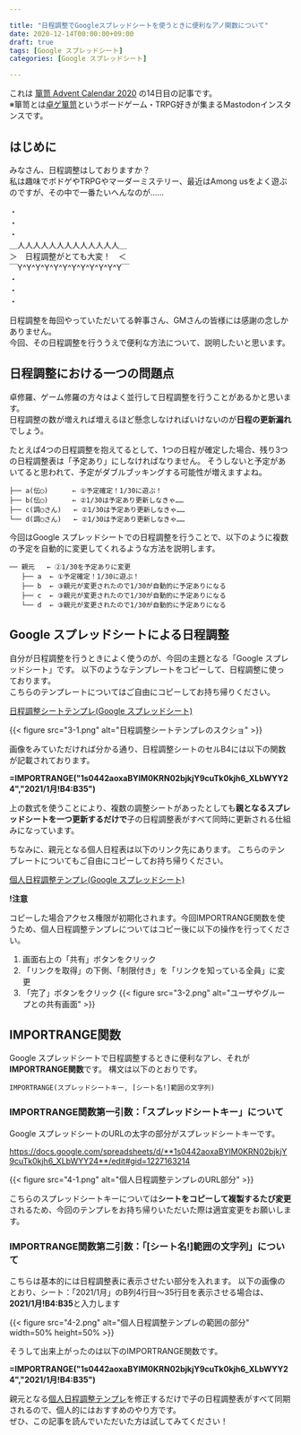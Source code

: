 ```yaml
---

title: "日程調整でGoogleスプレッドシートを使うときに便利なアノ関数について"  
date: 2020-12-14T00:00:00+09:00  
draft: true  
tags: [Google スプレッドシート]  
categories: [Google スプレッドシート]  

---
```


これは [箪笥 Advent Calendar 2020](https://adventar.org/calendars/6102) の14日目の記事です。  
※箪笥とは[卓ゲ箪笥](https://tablegame.mstdn.cloud/)というボードゲーム・TRPG好きが集まるMastodonインスタンスです。

## はじめに
みなさん、日程調整はしておりますか？  
私は趣味でボドゲやTRPGやマーダーミステリー、最近はAmong usをよく遊ぶのですが、その中で一番たいへんなのが……
  
・  
・  
・    
＿人人人人人人人人人人人人人＿  
＞　日程調整がとても大変！　＜  
￣Y^Y^Y^Y^Y^Y^Y^Y^Y^Y^Y^Y￣  
・  
・  
・    

日程調整を毎回やっていただいてる幹事さん、GMさんの皆様には感謝の念しかありません。  
今回、その日程調整を行ううえで便利な方法について、説明したいと思います。

## 日程調整における一つの問題点

卓修羅、ゲーム修羅の方々はよく並行して日程調整を行うことがあるかと思います。  
日程調整の数が増えれば増えるほど懸念しなければいけないのが**日程の更新漏れ**でしょう。  

たとえば4つの日程調整を抱えてるとして、1つの日程が確定した場合、残り3つの日程調整表は「予定あり」にしなければなりません。
そうしないと予定があいてると思われて、予定がダブルブッキングする可能性が増えますよね。

```
├── a(伝◯)      ← ①予定確定！1/30に遊ぶ！
├── b(伝◯)      ← ②1/30は予定あり更新しなきゃ……
├── c(調◯さん)   ← ②1/30は予定あり更新しなきゃ……
└── d(調◯さん)   ← ②1/30は予定あり更新しなきゃ……
```
今回はGoogle スプレッドシートでの日程調整を行うことで、以下のように複数の予定を自動的に変更してくれるような方法を説明します。

```
── 親元   ← ②1/30を予定ありに変更
   ├── a  ← ①予定確定！1/30に遊ぶ！
   ├── b  ← ③親元が変更されたので1/30が自動的に予定ありになる
   ├── c  ← ③親元が変更されたので1/30が自動的に予定ありになる
   └── d  ← ③親元が変更されたので1/30が自動的に予定ありになる
```

## Google スプレッドシートによる日程調整

自分が日程調整を行うときによく使うのが、今回の主題となる「Google スプレッドシート」です。
以下のようなテンプレートをコピーして、日程調整に使っております。  
こちらのテンプレートについてはご自由にコピーしてお持ち帰りください。

[日程調整シートテンプレ(Google スプレッドシート)](https://docs.google.com/spreadsheets/d/1IYpUVP0MWcipTCUrPhTaJDzwz4E5yh81YMMsWWCv5Ow/edit#gid=999809520)

{{< figure src="3-1.png" alt="日程調整シートテンプレのスクショ" >}}

画像をみていただければ分かる通り、日程調整シートのセルB4には以下の関数が記載されております。

**=IMPORTRANGE("1s0442aoxaBYlM0KRN02bjkjY9cuTk0kjh6_XLbWYY24","2021/1月!B4:B35")**

上の数式を使うことにより、複数の調整シートがあったとしても**親となるスプレッドシートを一つ更新するだけで**子の日程調整表がすべて同時に更新される仕組みになっています。  

ちなみに、親元となる個人日程表は以下のリンク先にあります。
こちらのテンプレートについてもご自由にコピーしてお持ち帰りください。

[個人日程調整テンプレ(Google スプレッドシート)](https://docs.google.com/spreadsheets/d/1s0442aoxaBYlM0KRN02bjkjY9cuTk0kjh6_XLbWYY24/edit#gid=1227163214)

**!注意**

コピーした場合アクセス権限が初期化されます。今回IMPORTRANGE関数を使うため、個人日程調整テンプレについてはコピー後に以下の操作を行ってください。

1. 画面右上の「共有」ボタンをクリック
2. 「リンクを取得」の下側、「制限付き」を「リンクを知っている全員」に変更
3. 「完了」ボタンをクリック
{{< figure src="3-2.png" alt="ユーザやグループとの共有画面" >}}

## IMPORTRANGE関数
Google スプレッドシートで日程調整するときに便利なアレ、それが**IMPORTRANGE関数**です。
構文は以下のとおりです。

```
IMPORTRANGE(スプレッドシートキー, [シート名!]範囲の文字列)
```

### IMPORTRANGE関数第一引数：「スプレッドシートキー」について
Google スプレッドシートのURLの太字の部分がスプレッドシートキーです。

https://docs.google.com/spreadsheets/d/**1s0442aoxaBYlM0KRN02bjkjY9cuTk0kjh6_XLbWYY24**/edit#gid=1227163214

{{< figure src="4-1.png" alt="個人日程調整テンプレのURL部分" >}}

こちらのスプレッドシートキーについては**シートをコピーして複製するたび変更**されるため、今回のテンプレをお持ち帰りいただいた際は適宜変更をお願いします。

### IMPORTRANGE関数第二引数：「[シート名!]範囲の文字列」について
こちらは基本的には日程調整表に表示させたい部分を入れます。
以下の画像のとおり、シート：「2021/1月」のB列4行目～35行目を表示させる場合は、**2021/1月!B4:B35**と入力します

{{< figure src="4-2.png" alt="個人日程調整テンプレの範囲の部分" width=50% height=50% >}}

そうして出来上がったのは以下のIMPORTRANGE関数です。

**=IMPORTRANGE("1s0442aoxaBYlM0KRN02bjkjY9cuTk0kjh6_XLbWYY24","2021/1月!B4:B35")**

親元となる[個人日程調整テンプレ](https://docs.google.com/spreadsheets/d/1s0442aoxaBYlM0KRN02bjkjY9cuTk0kjh6_XLbWYY24/edit#gid=1227163214)を修正するだけで子の日程調整表がすべて同期されるので、個人的にはおすすめのやり方です。  
ぜひ、この記事を読んでいただいた方は試してみてください！
